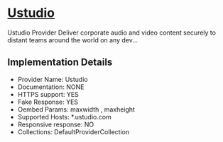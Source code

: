 # [Ustudio](https://ustudio.com)

Ustudio Provider
Deliver corporate audio and video content securely to
distant teams around the world on any dev...

## Implementation Details

- Provider
Name: Ustudio
- Documentation: NONE
- HTTPS support: YES
- Fake Response: YES
- Oembed Params: maxwidth , maxheight
- Supported Hosts: *.ustudio.com
- Responsive response: NO
- Collections: DefaultProviderCollection



